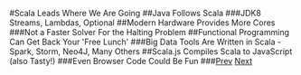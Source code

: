 #Scala Leads Where We Are Going
##Java Follows Scala
###JDK8 Streams, Lambdas, Optional
##Modern Hardware Provides More Cores
###Not a Faster Solver For the Halting Problem
##Functional Programming Can Get Back Your 'Free Lunch'
###Big Data Tools Are Written in Scala - Spark, Storm, Neo4J, Many Others
##Scala.js Compiles Scala to JavaScript (also Tasty!)
###Even Browser Code Could Be Fun
###[Prev](SprayNoDirective.md) [Next](PartingQuote.md)
